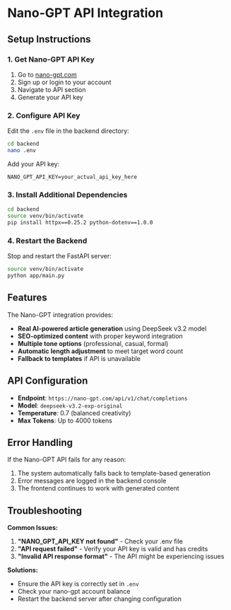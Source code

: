 # Nano-GPT API Integration

## Setup Instructions

### 1. Get Nano-GPT API Key
1. Go to [nano-gpt.com](https://nano-gpt.com)
2. Sign up or login to your account
3. Navigate to API section
4. Generate your API key

### 2. Configure API Key
Edit the `.env` file in the backend directory:

```bash
cd backend
nano .env
```

Add your API key:
```
NANO_GPT_API_KEY=your_actual_api_key_here
```

### 3. Install Additional Dependencies
```bash
cd backend
source venv/bin/activate
pip install httpx==0.25.2 python-dotenv==1.0.0
```

### 4. Restart the Backend
Stop and restart the FastAPI server:
```bash
source venv/bin/activate
python app/main.py
```

## Features

The Nano-GPT integration provides:
- **Real AI-powered article generation** using DeepSeek v3.2 model
- **SEO-optimized content** with proper keyword integration
- **Multiple tone options** (professional, casual, formal)
- **Automatic length adjustment** to meet target word count
- **Fallback to templates** if API is unavailable

## API Configuration

- **Endpoint**: `https://nano-gpt.com/api/v1/chat/completions`
- **Model**: `deepseek-v3.2-exp-original`
- **Temperature**: 0.7 (balanced creativity)
- **Max Tokens**: Up to 4000 tokens

## Error Handling

If the Nano-GPT API fails for any reason:
1. The system automatically falls back to template-based generation
2. Error messages are logged in the backend console
3. The frontend continues to work with generated content

## Troubleshooting

**Common Issues:**
1. **"NANO_GPT_API_KEY not found"** - Check your .env file
2. **"API request failed"** - Verify your API key is valid and has credits
3. **"Invalid API response format"** - The API might be experiencing issues

**Solutions:**
- Ensure the API key is correctly set in `.env`
- Check your nano-gpt account balance
- Restart the backend server after changing configuration
